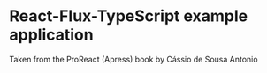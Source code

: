 # React-Flux-TypeScript example application
Taken from the ProReact (Apress) book by Cássio de Sousa Antonio